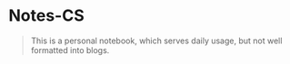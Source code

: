 # Notes-CS

> This is a personal notebook, which serves daily usage, but not well formatted into blogs.
